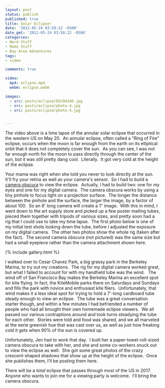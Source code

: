 ```yaml
---
layout: post
status: publish
published: true
title: Solar Eclipse!
date: '2012-05-24 03:58:22 -0500'
date_gmt: '2012-05-24 03:58:22 -0500'
categories:
- Nerd Stuff
- Make Stuff
- Bay Area Adventures
tags:
- video

comments: true

video:
  mp4: eclipse.mp4
  webm: eclipse.webm

images:
  - src: posts/eclipse/DSC04346.jpg
  - src: posts/eclipse/photo-4.jpg
  - src: posts/eclipse/photo-5.jpg


---
```


The video above is a time lapse of the annular solar eclipse that occurred in the western US on May 20.&nbsp; An annular eclipse, often called a "Ring of Fire" eclipse, occurs when the moon is far enough from the earth on its elliptical orbit that it does not completely cover the sun.&nbsp; As you can see, I was not far enough north for the moon to pass directly through the center of the sun, but it was still pretty dang cool.&nbsp; Literally.&nbsp; It got very cold at the height of the eclipse.


Your mama was right when she told you never to look directly at the sun.&nbsp; It'll fry your retina as well as your camera's sensor.&nbsp; So I had to build a <a title="Wikipedia: Camera Obscura" href="http://en.wikipedia.org/wiki/Camera_Obscura" target="_blank">camera obscura</a> to view the eclipse.&nbsp; Actually, I had to build two: one for my eyes and one for my digital camera.&nbsp; The camera obscura works by using a tiny pinhole to focus light on a projection surface.&nbsp; The longer the distance between the pinhole and the surface, the larger the image, by a factor of about 100.&nbsp; So an 8' long camera will create a 1" image.&nbsp; With this in mind, I went down to the art supply store and picked up a few poster mailing tubes, pieced them together with tripods of various sizes, and pretty soon had a rig that I could use to take my time lapse.&nbsp; The first photo below is one of my initial test shots looking down the tube, before I adjusted the exposure on my digital camera.&nbsp; The other two photos show the whole rig (taken after the fact).&nbsp; The second camera obscura (not pictured) was the same size but had a small eyepiece rather than the camera attachment shown here.


{% include gallery.html %}


I walked over to Cesar Chavez Park, a big grassy park in the Berkeley Marina, to try out my creations.&nbsp; The rig for my digital camera worked great, but what I failed to account for with my handheld tube was the wind. &nbsp; The wind off of San Francisco Bay makes the Berkeley Marina an excellent spot for kite flying. In fact, the KiteMobile parks there on Saturdays and Sundays and fills the park with novice and enthusiast kite fliers.&nbsp; Unfortunately, that wind makes it a less ideal spot for trying to hold a 7'-long cardboard tube steady enough to view an eclipse.&nbsp; The tube was a great conversation starter though, and within a few minutes I had befriended a number of people who had all brought their own homemade eclipse viewers.&nbsp; We all passed our various contraptions around and took turns steadying the tube for each other.&nbsp; Stories were told and food was shared, and we all marveled at the eerie greenish hue that was cast over us, as well as just how freaking <em>cold</em> it gets when 90% of the sun is covered up.


Unfortunately, Jen had to work that day.&nbsp; I built her a paper-towel-roll-sized camera obscura to take with her, and she and some co-workers snuck out to view the eclipse as well.&nbsp; She got some great photos of the crazy crescent-shaped shadows that show up at the height of the eclipse.&nbsp; Once she publishes them, I'll be posting them here.


There will be a <em>total</em> eclipse that passes through most of the US in 2017.&nbsp; Anyone who wants to join me for a viewing party is welcome.&nbsp; I'll bring the camera obscura.
